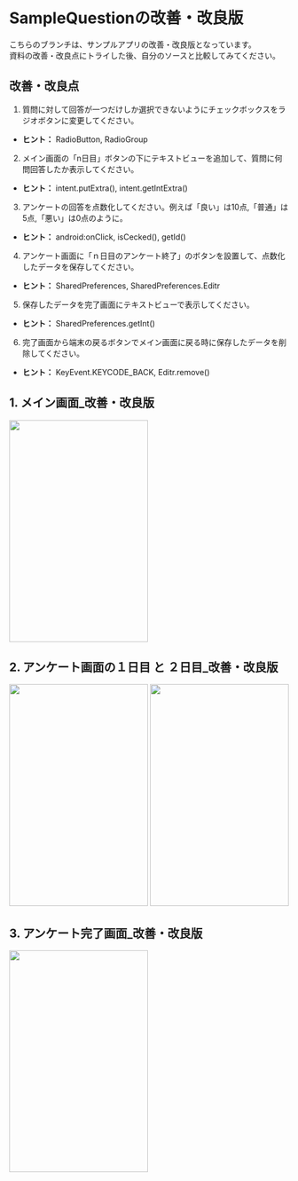 # SampleQuestionの改善・改良版

こちらのブランチは、サンプルアプリの改善・改良版となっています。    
資料の改善・改良点にトライした後、自分のソースと比較してみてください。

## 改善・改良点

1. 質問に対して回答が一つだけしか選択できないようにチェックボックスをラジオボタンに変更してください。
  * **ヒント：** RadioButton, RadioGroup  

2. メイン画面の「n日目」ボタンの下にテキストビューを追加して、質問に何問回答したか表示してください。  
  * **ヒント：** intent.putExtra(), intent.getIntExtra()  

3. アンケートの回答を点数化してください。例えば「良い」は10点,「普通」は5点,「悪い」は0点のように。  
  * **ヒント：** android:onClick, isCecked(), getId()  

4. アンケート画面に「ｎ日目のアンケート終了」のボタンを設置して、点数化したデータを保存してください。  
  * **ヒント：** SharedPreferences, SharedPreferences.Editr  

5. 保存したデータを完了画面にテキストビューで表示してください。  
  * **ヒント：** SharedPreferences.getInt()  

6. 完了画面から端末の戻るボタンでメイン画面に戻る時に保存したデータを削除してください。  
  * **ヒント：** KeyEvent.KEYCODE_BACK, Editr.remove()


## 1. メイン画面_改善・改良版  
<img src="http://keepingblog.net/github_images/sample_question/メイン画面_改良版.png" width="250" height="400">

## 2. アンケート画面の１日目 と ２日目_改善・改良版  
<img src="http://keepingblog.net/github_images/sample_question/アンケート画面の1日目_改良版.png" width="250" height="400">
<img src="http://keepingblog.net/github_images/sample_question/アンケート画面の2日目_改良版.png" width="250" height="400">

## 3. アンケート完了画面_改善・改良版  
<img src="http://keepingblog.net/github_images/sample_question/アンケート完了画面_改良版.png" width="250" height="400">
